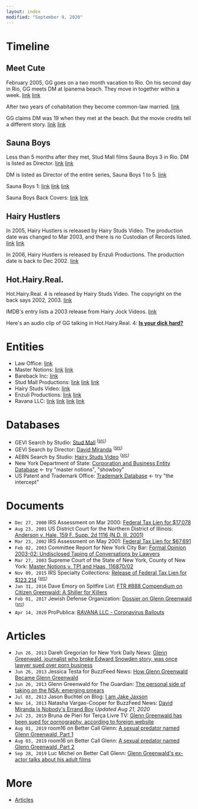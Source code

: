 ```yaml
---
layout: index
modified: "September 9, 2020"
---
```


<!--
<blockquote class="twitter-tweet" data-conversation="none" data-dnt="true"><p lang="en" dir="ltr">My vindicated dissent on Russiagate bullshit is one of the proudest accomplishment of my journalistic career - right after our ongoing exposés this year about Bolsonaro officials, the Snowden reporting, my animal rights journalism, and my general impact on journalism theories.</p>&mdash; Glenn Greenwald (@ggreenwald) <a href="https://twitter.com/ggreenwald/status/1188552902744387584?ref_src=twsrc%5Etfw">October 27, 2019</a></blockquote>
-->

# Timeline

## Meet Cute

February 2005, GG goes on a two month vacation to Rio. On his second day in Rio, GG meets DM at Ipanema beach. They move in together within a week.
[link](https://twitter.com/wokyleeks/status/1298827978164453378)
[link](https://twitter.com/AlanVRK/status/1298322296579522564)

After two years of cohabitation they become common-law married.
[link](https://twitter.com/AlanVRK/status/1298323770743152640)

GG claims DM was 19 when they met at the beach. But the movie credits tell a different story.
[link](https://twitter.com/wokyleeks/status/1303174798214795264)
[link](https://twitter.com/AlanVRK/status/1299837138629021696)

## Sauna Boys

Less than 5 months after they met, Stud Mall films Sauna Boys 3 in Rio. DM is listed as Director.
[link](https://twitter.com/AlanVRK/status/1298727516736233472)
[link](https://twitter.com/AlanVRK/status/1299105381910802445)

DM is listed as Director of the entire series, Sauna Boys 1 to 5.
[link](https://twitter.com/wokyleeks/status/1299808430450855936)

Sauna Boys 1: [link](https://twitter.com/AlanVRK/status/1298731008389509125) [link](https://twitter.com/AlanVRK/status/1298706588199460865) [link](https://twitter.com/wokyleeks/status/1299809826067816448)

Sauna Boys Back Covers: [link](https://twitter.com/AlanVRK/status/1298715175051079687) [link](https://twitter.com/AlanVRK/status/1299718665345134594)

## Hairy Hustlers

In 2005, Hairy Hustlers is released by Hairy Studs Video. The production date was changed to Mar 2003, and there is no Custodian of Records listed.
[link](https://twitter.com/AlanVRK/status/1299761145922945027)
[link](https://twitter.com/AlanVRK/status/1299769069382569986)

In 2006, Hairy Hustlers is released by Enzuli Productions. The production date is back to Dec 2002.
[link](https://twitter.com/AlanVRK/status/1299767507654529025)

## Hot.Hairy.Real.

Hot.Hairy.Real. 4 is released by Hairy Studs Video. The copyright on the back says 2002, 2003.
[link](https://twitter.com/AlanVRK/status/1299754728897863685)

IMDB's entry lists a 2003 release from Hairy Jock Videos. [link](https://www.imdb.com/title/tt7801464/)

Here's an audio clip of GG talking in Hot.Hairy.Real. 4: **[Is your dick hard?](./media/hairy-studs-4-audio.mp4)**

# Entities

- Law Office: [link](https://www.bizexposed.com/New_York-USA/B/Law_Office_of_Glenn_Green_Wald-New_York.php)
- Master Notions: [link](https://twitter.com/AlanVRK/status/1299119861809975297) [link](https://twitter.com/AlanVRK/status/1298995252284362752)
- Bareback Inc: [link](https://twitter.com/AlanVRK/status/1298734275601281025)
- Stud Mall Productions: [link](https://twitter.com/AlanVRK/status/1298396468844396545) [link](https://twitter.com/wokyleeks/status/1299021151352393728) [link](http://web.archive.org/web/20050208081923/http://www.studmall.com/contact.php)
- Hairy Studs Video: [link](https://twitter.com/AlanVRK/status/1299762747266215937)
- Enzuli Productions: [link](https://twitter.com/AlanVRK/status/1299776571482476548) [link](https://twitter.com/AlanVRK/status/1299788774382211072)
- Ravana LLC: [link](https://twitter.com/AlanVRK/status/1298626981848899585) [link](https://twitter.com/AlanVRK/status/1298717258919813122) [link](https://twitter.com/AlanVRK/status/1299080322919862272) [link](https://twitter.com/AlanVRK/status/1299081614513840128)

# Databases

- GEVI Search by Studio: [Stud Mall](./assets/images/gevi-studio-studmall.png) <sup>([src](https://www.gayeroticvideoindex.com/C/7/6277.html))</sup>
- GEVI Search by Director: [David Miranda](./assets/images/gevi-director-dm.png) <sup>([src](https://www.gayeroticvideoindex.com/D/3/2013.html))</sup>
- AEBN Search by Studio: [Hairy Studs Video](./assets/images/aebn-series-hairystuds.png) <sup>([src](https://gay.aebn.com/gay/studios/19516/hairy-studs-video))</sup>
- New York Department of State: [Corporation and Business Entity Database](https://appext20.dos.ny.gov/corp_public/corpsearch.entity_search_entry) &#8592; try "master notions", "showboy"
- US Patent and Trademark Office: [Trademark Database](http://tess2.uspto.gov/) &#8592; try "the intercept"

# Documents

- ``Dec 27, 2000`` IRS Assessment on Mar 2000: [Federal Tax Lien for $17,078](https://a836-acris.nyc.gov/DS/DocumentSearch/DocumentDetail?doc_id=FT_1850007483285)
- ``Aug 23, 2001`` US District Court for the Northern District of Illinois: [Anderson v. Hale, 159 F. Supp. 2d 1116 (N.D. Ill. 2001)](https://law.justia.com/cases/federal/district-courts/FSupp2/159/1116/2384296)
- ``Mar 23, 2002`` IRS Assessment on May 2001: [Federal Tax Lien for $67,691](https://a836-acris.nyc.gov/DS/DocumentSearch/DocumentDetail?doc_id=FT_1580008351458)
- ``Feb 02, 2003`` Committee Report for New York City Bar: [Formal Opinion 2003-02: Undisclosed Taping of Conversations by Lawyers](https://www.nycbar.org/member-and-career-services/committees/reports-listing/reports/detail/formal-opinion-2003-02-undisclosed-taping-of-conversations-by-lawyers-1)
- ``Mar 27, 2003`` Supreme Court of the State of New York, County of New York: [Master Notions v. TPI and Haas, 116870/02](./docs/30011687020023SCIV_pdf.pdf)
- ``Nov 09, 2015`` IRS Specialty Collections: [Release of Federal Tax Lien for $123,214](./docs/2015102800324009OCR.pdf) <sup>([src](https://a836-acris.nyc.gov/DS/DocumentSearch/DocumentDetail?doc_id=2015102800324009))</sup>
- ``Jan 31, 2016`` Dave Emory on Spitfire List: [FTR #888 Compendium on Citizen Greenwald: A Shiller for Killers](http://spitfirelist.com/for-the-record/ftr-888-compendium-on-citizen-greenwald-a-shiller-for-killers/)
- ``Feb 01, 2017`` Jewish Defense Organization: [Dossier on Glenn Greenwald](./docs/jewish-defense-organization-dossier.pdf) <sup>([src](https://inba.info/the-story-of-a-jew-who-fell-in-love-with-a-nazi-the-glenn-greenwald-matt-hale-affair_58aa1654b6d87f6f5d8b5237.html))</sup>
- ``Apr 14, 2020`` ProPublica: [RAVANA LLC - Coronavirus Bailouts](https://projects.propublica.org/coronavirus/bailouts/loans/ravana-llc-a962e2a231387214e7a1c7778ec6e3ab)

# Articles

- ``Jun 26, 2013`` Dareh Gregorian for New York Daily News: [Glenn Greenwald, journalist who broke Edward Snowden story, was once lawyer sued over porn business](https://www.nydailynews.com/news/national/greenwald-reporter-broke-nsa-story-lawyer-sued-porn-biz-article-1.1383448)
- ``Jun 26, 2013`` Jessica Testa for BuzzFeed News: [How Glenn Greenwald Became Glenn Greenwald](https://www.buzzfeednews.com/article/jtes/how-glenn-greenwald-became-glenn-greenwald)
- ``Jun 26, 2013`` Glenn Greenwald for The Guardian: [The personal side of taking on the NSA: emerging smears](https://www.theguardian.com/commentisfree/2013/jun/26/nsa-revelations-response-to-smears)
- ``Jul 03, 2013`` Jason Buchtel on Blog: [I am Jake Jaxson](https://jakejaxson.com/post/54490441032/i-am-jake-jaxson)
- ``Nov 14, 2013`` Natasha Vargas-Cooper for BuzzFeed News: [David Miranda Is Nobody's Errand Boy](https://www.buzzfeed.com/natashavc/david-miranda-is-nobodys-errand-boy) _Updated Aug 21, 2020_
- ``Jul 23, 2019`` Bruna de Pieri for Terça Livre TV: [Glenn Greenwald has been sued for pornography, according to foreign website](https://www.tercalivre.com.br/glenn-greenwald-ja-foi-processado-por-pornografia-segundo-site-estrangeiro/)
- ``Aug 01, 2019`` room16 on Better Call Glenn: [A sexual predator named Glenn Greenwald, Part 1](predator-part-1.md)
- ``Aug 03, 2019`` room16 on Better Call Glenn: [A sexual predator named Glenn Greenwald, Part 2](predator-part-2.md)
- ``Sep 28, 2019`` Luc Michel on Better Call Glenn: [Glenn Greenwald's ex-actor talks about his adult films](raul-interview.md)

# More

- [Articles](articles.md)

[1]: https://www.fbi.gov/wanted/cyber/evgeniy-mikhailovich-bogachev
[2]: https://aficwomendirect.org/director/jenkleiner/
